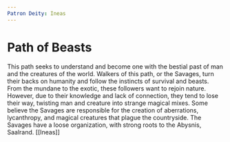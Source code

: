 ```yaml
---
Patron Deity: Ineas
---
```


# Path of Beasts


This path seeks to understand and become one with the bestial past of man and the creatures of the world. Walkers of this path, or the Savages, turn their backs on humanity and follow the instincts of survival and beasts. From the mundane to the exotic, these followers want to rejoin nature. However, due to their knowledge and lack of connection, they tend to lose their way, twisting man and creature into strange magical mixes. Some believe the Savages are responsible for the creation of aberrations, lycanthropy, and magical creatures that plague the countryside. The Savages have a loose organization, with strong roots to the Abysnis, Saalrand.
[[Ineas]]
